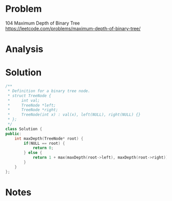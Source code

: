# Problem
104 Maximum Depth of Binary Tree https://leetcode.com/problems/maximum-depth-of-binary-tree/

# Analysis

# Solution
```cpp
/**
 * Definition for a binary tree node.
 * struct TreeNode {
 *     int val;
 *     TreeNode *left;
 *     TreeNode *right;
 *     TreeNode(int x) : val(x), left(NULL), right(NULL) {}
 * };
 */
class Solution {
public:
    int maxDepth(TreeNode* root) {
        if(NULL == root) {
            return 0;
        } else {
            return 1 + max(maxDepth(root->left), maxDepth(root->right));
        }
    }
};
```

# Notes
